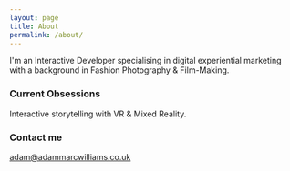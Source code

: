 ```yaml
---
layout: page
title: About
permalink: /about/
---
```


I'm an Interactive Developer specialising in digital experiential marketing with a background in Fashion Photography
& Film-Making.

### Current Obsessions

Interactive storytelling with VR & Mixed Reality.

### Contact me

[adam@adammarcwilliams.co.uk](mailto:adam@adammarcwilliams.co.uk)
